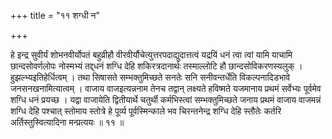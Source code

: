 +++
title = "११ शग्धी न"

+++

हे इन्द्र सुवीर्यं शोभनवीर्योपतं बहुव्रीहौ वीरवीर्यौचेत्युत्तरपदाद्युदात्तत्वं यद्रयिं धनं त्वा त्वां यामि याचामि छान्दसोवर्णलोपः नोस्मभ्यं तद्द्धनं शग्धि देहि शकिरत्रदानार्थः तस्माल्लोटि हौ छान्दसोविकरणस्यलुक् । हुझल्भ्यइतिहेर्धित्वम् । तथा सिषासते सम्भक्तुमिच्छते सनतेः सनि सनीवन्तर्धेति विकल्पनादिडभावे जनसनखनामित्यात्वम् । वाजाय वाजइत्यन्ननाम तेनच तद्वान् लक्ष्यते हविष्मते यजमानाय प्रथमं सर्वेभ्यः पूर्वमेव शग्धि धनं प्रयच्छ । यद्वा वाजायेति द्वितीयार्थे चतुर्थी कर्मभिस्त्वां सम्भक्तुमिच्छते जनाय प्रथमं वाजाय वाजमन्नं शग्धि देहि पश्चात् स्तोमाय स्तोत्रे हे पूर्व्य पूर्वस्मिन्काले भव चिरन्तनेन्द्र शग्धि देहि स्तौतेः कर्तरि अर्तिस्तुस्वित्यादिना मन्प्रत्ययः ॥ ११ ॥